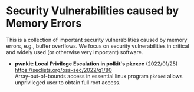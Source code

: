 # Security Vulnerabilities caused by Memory Errors

This is a collection of important security vulnerabilities caused by memory errors, e.g., buffer overflows.
We focus on security vulnerabilities in critical and widely used (or otherwise very important) software.

- **pwnkit: Local Privilege Escalation in polkit's pkexec**  (2022/01/25)  
  https://seclists.org/oss-sec/2022/q1/80  
  Array-out-of-bounds access in essential linux program `pkexec` allows unprivileged user to obtain full root access.
  
